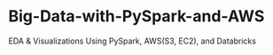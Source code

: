 # Big-Data-with-PySpark-and-AWS
EDA &amp; Visualizations Using PySpark, AWS(S3, EC2), and Databricks
